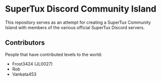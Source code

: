 # SuperTux Discord Community Island

This repository serves as an attempt for creating a SuperTux Community Island with members of the various official SuperTux Discord servers.

## Contributors

People that have contributed levels to the world:

* Frost3424 (JL0027)
* Rob
* Vankata453
